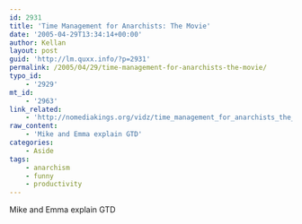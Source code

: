 ```yaml
---
id: 2931
title: 'Time Management for Anarchists: The Movie'
date: '2005-04-29T13:34:14+00:00'
author: Kellan
layout: post
guid: 'http://lm.quxx.info/?p=2931'
permalink: /2005/04/29/time-management-for-anarchists-the-movie/
typo_id:
    - '2929'
mt_id:
    - '2963'
link_related:
    - 'http://nomediakings.org/vidz/time_management_for_anarchists_the_movie.html'
raw_content:
    - 'Mike and Emma explain GTD'
categories:
    - Aside
tags:
    - anarchism
    - funny
    - productivity
---
```


Mike and Emma explain GTD